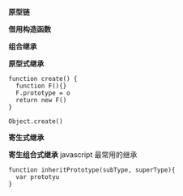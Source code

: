 **原型链**

**借用构造函数**

**组合继承**

**原型式继承**
```
function create() {
  function F(){}
  F.prototype = o
  return new F()
}

Object.create()
```

**寄生式继承**

**寄生组合式继承**
javascript 最常用的继承
```
function inheritPrototype(subType, superType){
  var prototyu
}
```

